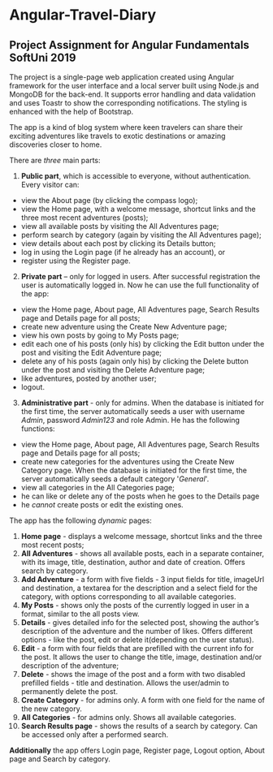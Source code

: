 # Angular-Travel-Diary
## Project Assignment for Angular Fundamentals SoftUni 2019

The project is a single-page web application created using Angular framework for the user interface and a local server built using Node.js and MongoDB for the back-end. It supports error handling and data validation and uses Toastr to show the corresponding notifications. The styling is enhanced with the help of Bootstrap.

The app is a kind of blog system where keen travelers can share their exciting adventures like travels to exotic destinations or amazing discoveries closer to home.

There are *three* main parts:
1. **Public part**, which is accessible to everyone, without authentication. Every visitor can:
* view the About page (by clicking the compass logo);
* view the Home page, with a welcome message, shortcut links and the three most recent adventures (posts);
* view all available posts by visiting the All Adventures page;
* perform search by category (again by visiting the All Adventures page);
* view details about each post by clicking its Details button;
* log in using the Login page (if he already has an account), or
* register using the Register page.

2. **Private part** – only for logged in users. After successful registration the user is automatically logged in. Now he can use the full functionality of the app:
* view the Home page, About page, All Adventures page, Search Results page and Details page for all posts;
* create new adventure using the Create New Adventure page;
* view his own posts by going to My Posts page;
* edit each one of his posts (only his) by clicking the Edit button under the post and visiting the Edit Adventure page;
* delete any of his posts (again only his) by clicking the Delete button under the post and visiting the Delete Adventure page;
* like adventures, posted by another user;
* logout.

3. **Administrative part** - only for admins. When the database is initiated for the first time, the server automatically seeds a user with username *Admin*, password *Admin123* and role Admin. He has the following functions:
* view the Home page, About page, All Adventures page, Search Results page and Details page for all posts;
* create new categories for the adventures using the Create New Category page. When the database is initiated for the first time, the server automatically seeds a default category '*General*'.
* view all categories in the All Categories page;
* he can like or delete any of the posts when he goes to the Details page
* he *cannot* create posts or edit the existing ones.

The app has the following *dynamic* pages:
1. **Home page** - displays a welcome message, shortcut links and the three most recent posts;
2. **All Adventures** - shows all available posts, each in a separate container, with its image, title, destination, author and date of creation. Offers search by category.
3. **Add Adventure** - a form with five fields - 3 input fields for title, imageUrl and destination, a textarea for the description and a select field for the category, with options corresponding to all available categories.
4. **My Posts** - shows only the posts of the currently logged in user in a format, similar to the all posts view.
5. **Details** - gives detailed info for the selected post, showing the author’s description of the adventure and the number of likes. Offers different options - like the post, edit or delete it(depending on the user status).
6. **Edit** - a form with four fields that are prefilled with the current info for the post. It allows the user to change the title, image, destination and/or description of the adventure;
7. **Delete** - shows the image of the post and a form with two disabled prefilled fields - title and destination. Allows the user/admin to permanently delete the post.
8. **Create Category** - for admins only. A form with one field for the name of the new category.
9. **All Categories** - for admins only. Shows all available categories.
10. **Search Results page** - shows the results of a search by category. Can be accessed only after a performed search. 

**Additionally** the app offers Login page, Register page, Logout option, About page and Search by category.
